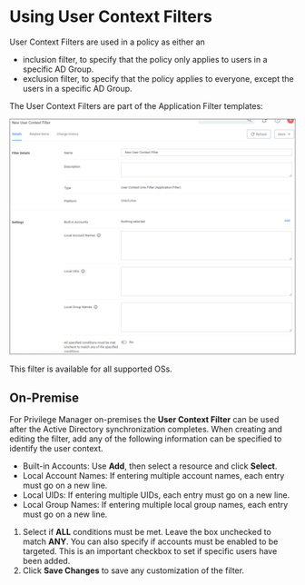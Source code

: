 [title]: # (User Context)
[tags]: # (sid,*nix)
[priority]: # (2)
# Using User Context Filters

User Context Filters are used in a policy as either an

* inclusion filter, to specify that the policy only applies to users in a specific AD Group.
* exclusion filter, to specify that the policy applies to everyone, except the users in a specific AD Group.

The User Context Filters are part of the Application Filter templates:

![User Context Filter templates](images/user-context-1.png "User Context Filter templates")

This filter is available for all supported OSs.

## On-Premise

For Privilege Manager on-premises the __User Context Filter__ can be used after the Active Directory synchronization completes. When creating and editing the filter, add any of the following information can be specified to identify the user context.

* Built-in Accounts: Use __Add__, then select a resource and click __Select__.
* Local Account Names: If entering multiple account names, each entry must go on a new line.
* Local UIDs: If entering multiple UIDs, each entry must go on a new line.
* Local Group Names: If entering multiple local group names, each entry must go on a new line.

1. Select if __ALL__ conditions must be met. Leave the box unchecked to match __ANY__. You can also specify if accounts must be enabled to be targeted. This is an important checkbox to set if specific users have been added.
1. Click __Save Changes__ to save any customization of the filter.
